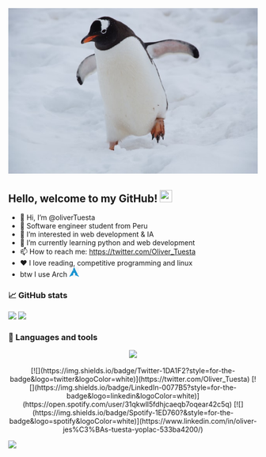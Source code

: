 <img src="https://raw.githubusercontent.com/oliverTuesta/oliverTuesta/main/resources/penguin.jpg"/>

## Hello, welcome to my GitHub! <img src="https://raw.githubusercontent.com/zluvsand/zluvsand/master/wave.gif" height="25px" width="25px">

-   :penguin: Hi, I’m @oliverTuesta
-   :robot: Software engineer student from Peru
-   👀 I’m interested in web development & IA
-   🌱 I’m currently learning python and web development
-   📫 How to reach me: https://twitter.com/Oliver_Tuesta
-   ❤️ I love reading, competitive programming and linux
-   btw I use Arch <img
    src="https://raw.githubusercontent.com/oliverTuesta/oliverTuesta/main/resources/arch.png" width="20" height="20"/>

### 📈 GitHub stats

<img src="https://github-readme-stats.vercel.app/api/top-langs?username=zluvsand&layout=compact&theme=dracula"/>
<img src="https://github-readme-streak-stats.herokuapp.com/?user=zluvsand&theme=dracula"/>

### :wrench: Languages and tools

<p align="center">
  <a href="https://skillicons.dev">
    <img src="https://skillicons.dev/icons?i=linux,git,github,javascript,github,kotlin,neovim" />
  </a>
</p>

<p align="center">
[![](https://img.shields.io/badge/Twitter-1DA1F2?style=for-the-badge&logo=twitter&logoColor=white)](https://twitter.com/Oliver_Tuesta)
[![](https://img.shields.io/badge/LinkedIn-0077B5?style=for-the-badge&logo=linkedin&logoColor=white)](https://open.spotify.com/user/31qkwll5fdhjcaeqb7oqear42c5q)
[![](https://img.shields.io/badge/Spotify-1ED760?&style=for-the-badge&logo=spotify&logoColor=white)](https://www.linkedin.com/in/oliver-jes%C3%BAs-tuesta-yoplac-533ba4200/)
</p>
<img src="https://raw.githubusercontent.com/catppuccin/catppuccin/main/assets/footers/gray0_ctp_on_line.svg?sanitize=true" />
